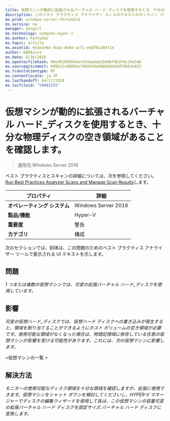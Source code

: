 ```yaml
---
title: 仮想マシンが動的に拡張されるバーチャル ハード_ディスクを使用するとき、十分な物理ディスクの空き領域があることを確認します。
description: このベスト プラクティス アナライザー ルールのテキストのオンライン バージョン。
ms.prod: windows-server-threshold
ms.service: na
manager: dongill
ms.technology: compute-hyper-v
ms.author: kathydav
ms.topic: article
ms.assetid: 9e3e3e64-4b3a-4b9d-acf1-e4df61a04f1e
author: KBDAzure
ms.date: 8/16/2016
ms.openlocfilehash: 09e481b99594ac543dadab2b60bf9b3f4c29e54b
ms.sourcegitcommit: 0d0b32c8986ba7db9536e0b8648d4ddf9b03e452
ms.translationtype: MT
ms.contentlocale: ja-JP
ms.lasthandoff: 04/17/2019
ms.locfileid: "59883293"
---
```

# <a name="ensure-sufficient-physical-disk-space-is-available-when-virtual-machines-use-dynamically-expanding-virtual-hard-disks"></a>仮想マシンが動的に拡張されるバーチャル ハード_ディスクを使用するとき、十分な物理ディスクの空き領域があることを確認します。

>適用先:Windows Server 2016

ベスト プラクティスとスキャンの詳細については、次を参照してください。 [Run Best Practices Analyzer Scans and Manage Scan Results](https://go.microsoft.com/fwlink/p/?LinkID=223177)します。  
  
|プロパティ|詳細|  
|-|-|  
|**オペレーティング システム**|Windows Server 2016|  
|**製品/機能**|Hyper-V|  
|**重要度**|警告|  
|**カテゴリ**|構成|  
  
次のセクションでは、斜体は、この問題のためのベスト プラクティス アナライザー ツールで表示される UI テキストを示します。  
  
## <a name="issue"></a>問題  
*1 つまたは複数の仮想マシンでは、可変の拡張バーチャル ハード_ディスクを使用しています。*  
  
## <a name="impact"></a>影響  
*可変の仮想ハード_ディスクでは、仮想ハード ディスクへの書き込みが発生すると、領域を割り当てることができるようにホスト ボリュームの空き領域が必要です。使用可能な領域がなくなった場合は、物理記憶域に依存している任意の仮想マシンが影響を受ける可能性があります。これには、次の仮想マシンに影響します。*  
  
\<仮想マシンの一覧 >  
  
## <a name="resolution"></a>解決方法  
*モニターの使用可能なディスク領域を十分な領域を確認しますが、拡張に使用できます。仮想マシンをシャット ダウンを検討してくださいし、HYPER-V マネージャーでディスクの編集ウィザードを使用して各は、この仮想マシンの容量可変の拡張バーチャル ハード ディスクを固定サイズ バーチャル ハード ディスクに変換します。*  
  


